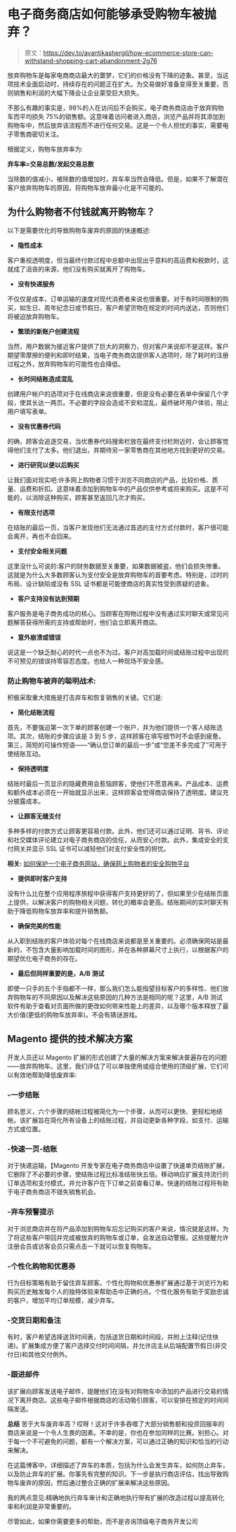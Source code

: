 # 电子商务商店如何能够承受购物车被抛弃？

> 原文：<https://dev.to/avantikashergil/how-ecommerce-store-can-withstand-shopping-cart-abandonment-2g76>

放弃购物车是每家电商商店最大的噩梦，它们的价格没有下降的迹象。甚至，当这项技术全面启动时，持续存在的问题正在扩大。为交易做好准备变得至关重要，否则销售和利润的大幅下降会让企业蒙受巨大损失。

不那么有趣的事实是，98%的人在访问后不会购买，电子商务商店由于放弃购物车而平均损失 75%的销售额。这意味着访问者进入商店，浏览产品并将其添加到购物车中，然后放弃该流程而不进行任何交易。这是一个令人担忧的事实，需要电子零售商密切关注。

根据定义，购物车放弃率为:

**弃车率=交易总数/发起交易总数**

当除数的值减小，被除数的值增加时，弃车率当然会降低。但是，如果不了解潜在客户放弃购物车的原因，将购物车放弃最小化是不可能的。

## 为什么购物者不付钱就离开购物车？

以下是需要优化的导致购物车废弃的原因的快速概述:

*   **隐性成本**

客户重视透明度，但当最终付款过程中总额中出现出乎意料的高运费和税款时，这就成了沮丧的来源，他们没有购买就离开了购物车。

*   **没有快递服务**

不仅仅是成本，订单运输的速度对现代消费者来说也很重要。对于有时间限制的购买，如生日、周年纪念日或节假日，客户希望货物在规定的时间内送达，否则他们将被迫放弃购物车。

*   **繁琐的新账户创建流程**

当然，用户数据为接近客户提供了巨大的洞察力，但对客户来说却不是这样。客户期望零摩擦的便利和即时结果，当电子商务商店提供客人选项时，除了耗时的注册过程之外，放弃购物车的可能性也会降低。

*   **长时间结账造成混乱**

创建用户帐户的选项对于在线商店来说很重要，但是没有必要在表单中保留几个字段，使其长达一两页。不必要的字段会造成不安和混乱，最终破坏用户体验，阻止用户填写表单。

*   **没有优惠券代码**

的确，顾客会追逐交易，当优惠券代码搜索栏放在最终支付栏附近时，会让顾客觉得他们支付了太多。他们退出，并期待另一家零售商在其他地方找到更好的交易。

*   **进行研究以便以后购买**

让我们面对现实吧:许多网上购物者习惯于浏览不同商店的产品，比较价格、质量、运费和折扣。这意味着添加到购物车中的产品仅供参考或将来购买。这是不可能的，以消除这种购买，顾客甚至返回几次才购买。

*   **有限支付选项**

在结账的最后一页，当客户发现他们无法通过首选的支付方式付款时，客户很可能会离开，再也不会回来。

*   **支付安全相关问题**

这里没什么可说的:客户的财务数据至关重要，如果数据被盗，他们会损失惨重。这就是为什么大多数顾客认为支付安全是放弃购物车的首要考虑。特别是，过时的布局、设计缺陷或没有 SSL 证书都是可能使商店的真实性受到质疑的迹象。

*   **客户支持没有达到预期**

客户服务是电子商务成功的核心。当顾客在购物过程中没有通过实时聊天或常见问题解答获得所需的支持或帮助时，他们会立即离开商店。

*   **意外崩溃或错误**

说这是一个缺乏耐心的时代一点也不为过。客户对高加载时间或结账过程中出现的不可预见的错误持零容忍态度。也给人一种现场不安全感。

### 防止购物车被弃的聪明战术:

积极采取重大措施是打击弃车和恢复销售的关键。它们是:

*   **简化结账流程**

首先，不要强迫第一次下单的顾客创建一个账户，并为他们提供一个客人结账选项。其次，结账的步骤应该是 3 到 5 步，这样顾客在填写细节时不会感到疲惫。第三，简短的可操作短语——“确认您订单的最后一步”或“您差不多完成了”可用于使结账互动。

*   **保持透明度**

结账时最后一页显示的隐藏费用会惹恼顾客，使他们不愿意再来。产品成本、运费和额外成本必须在一开始就显示出来，这样顾客会觉得商店保持了透明度。建议充分披露成本。

*   **让顾客无缝支付**

多种多样的付款方式让顾客更容易付款。此外，他们还可以通过证明、背书、评论和社交媒体评论建立对电子商务商店的信任，从而安心付款。此外，集成安全的支付网关并显示 SSL 证书可以减轻他们对支付安全性的担忧。

**相关:** [如何保护一个电子商务网站，确保网上购物者的安全购物平台](https://www.topdevelopers.co/blog/secure-e-commerce-site-assure-safe-shopping-platform-online-shoppers/)

*   **提供即时客户支持**

没有什么比在整个应用程序旅程中获得客户支持更好的了，但如果至少在结账页面上提供，以解决客户的购物相关问题，转化的概率会更高。结账期间的实时聊天有助于降低购物车放弃率和提升销售额。

*   **确保完美的性能**

从入职到结账的客户体验对每个在线商店来说都是至关重要的。必须确保网站是最新的，不包含大量影响加载时间的图形，并在各种屏幕尺寸上执行，以根据客户的期望优化电子商务的存在。

*   **最后但同样重要的是，A/B 测试**

即使一只手的五个手指都不一样，那么我们怎么能指望目标客户的多样性、他们放弃购物车的不同原因以及解决这些原因的几种方法是相同的呢？这里，A/B 测试软件有助于查看对页面所做的更改如何带来性能上的差异，以及哪个版本释放了最大价值(更低的购物车放弃率)。不会有猜谜游戏。

## Magento 提供的技术解决方案

开发人员还以 Magento 扩展的形式创建了大量的解决方案来解决普遍存在的问题——放弃购物车。这里，我们评估了可以单独使用或组合使用的顶级扩展，它们可以有效地帮助降低废弃率:

### -一步结账

顾名思义，六个步骤的结帐过程被简化为一个步骤，从而可以更快、更轻松地结帐。该扩展旨在简化所有设备上的结账过程，并自动更新各种字段，如支付、运输方式或位置。

### -快速一页-结账

对于快递运输，【Magento 开发专家在电子商务商店中设置了快速单页结账扩展，它删除了不必要的步骤，使结账过程比标准结账快五倍。移动响应扩展支持流行的订单选项和支付模式，并允许客户在下订单之前查看订单。快速的结账过程将有助于电子商务商店不错失销售机会。

### -弃车预警提示

对于浏览商店并在将产品添加到购物车后忘记购买的客户来说，情况就是这样。为了将这些客户带回并完成被放弃的购物车或订单，会发送自动警报。这些提醒允许注册会员或访客会员只需点击一下就可以恢复购物车。

### -个性化购物和优惠券

行为目标策略有助于留住弃车顾客。个性化购物和优惠券扩展通过基于浏览行为和购买历史触发每个人的独特体验来帮助击中正确的点。个性化服务有助于奖励忠诚的客户，增加平均订单规模，减少弃车。

### -交货日期和备注

有时，客户希望选择送货时间表，包括送货日期和时间段，并附上注释(记住快递)。扩展集成方便了客户选择交付时间间隔，并允许店主从后端配置节假日(非交付日)和其他交付例外。

### -跟进邮件

该扩展向顾客发送电子邮件，提醒他们在没有对购物车中添加的产品进行交易的情况下离开商店。这些电子邮件根据商店的活动吸引顾客，可以安排在预定的时间间隔发送。

**总结**
苦于大车废弃率高？哎呀！这对于许多吞噬了大部分销售额和投资回报率的商店来说是一个令人生畏的因素。不幸的是，你也在参加同样的比赛。别担心。对于每一个不可避免的问题，都有一个解决方案，可以通过正确的知识和恰当的行动来解决。

在这篇博客中，详细描述了弃车的本质，包括为什么会发生弃车，如何防止弃车，以及防止弃车的扩展。你事先有完整的知识。下一步是执行商店评估，找出导致购物车废弃的原因，然后通过整合正确的扩展来解决这些原因。

我的两点意见:精确地执行弃车审计和正确地执行带有扩展的改造过程以提高转化率和利润是非常重要的。

尽管如此，如果你需要更多的帮助，而不是咨询顶级电子商务开发公司